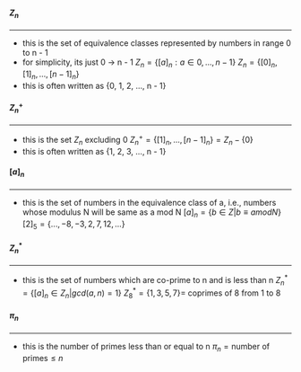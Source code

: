 #### $Z_n$
---
- this is the set of equivalence classes represented by numbers in range 0 to n - 1
- for simplicity, its just 0 -> n - 1
$Z_n = \{[a]_n : a \in {0, ..., n - 1} \}$
$Z_n = \{[0]_n, [1]_n, ..., [n - 1]_n\}$
- this is often written as {0, 1, 2, ..., n - 1}
#### $Z_n^+$
---
- this is the set $Z_n$ excluding 0
$Z_n^+ = \{[1]_n, ..., [n - 1]_n\} = Z_n - \{0\}$
- this is often written as {1, 2, 3, ..., n - 1}
#### $[a]_n$
---
- this is the set of numbers in the equivalence class of a, i.e., numbers whose modulus N will be same as a mod N
$[a]_n = \{b \in Z | b \equiv a mod N \}$
$[2]_5 = \{..., -8, -3, 2, 7, 12, ...\}$
#### $Z_n^*$
---
- this is the set of numbers which are co-prime to n and is less than n
$Z^*_n = \{[a]_n \in Z_n | gcd (a, n) = 1\}$
$Z^*_8 = \{1, 3, 5, 7\} \text{= coprimes of 8 from 1 to 8}$
#### $\pi_n$
---
- this is the number of primes less than or equal to n 
$\pi_n = \text{number of primes} \le n$
